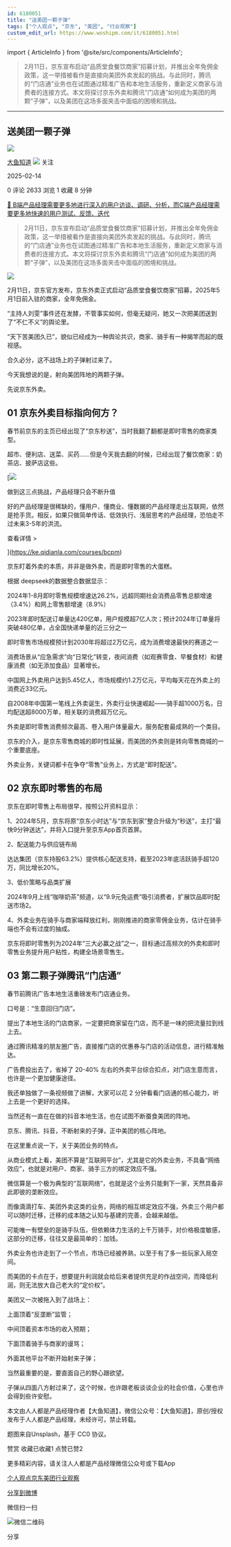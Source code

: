 ```yaml
---
id: 6180051
title: "送美团一颗子弹"
tags: ["个人观点", "京东", "美团", "行业观察"]
custom_edit_url: https://www.woshipm.com/it/6180051.html
---
```

import { ArticleInfo } from '@site/src/components/ArticleInfo';

<ArticleInfo
    author="大鱼知道"
    authorLink="https://www.woshipm.com/u/1593729"
    published="2025-02-14"
    views={2633}
    comments={0}
    collects={1}
/>

> 2月11日，京东宣布启动“品质堂食餐饮商家”招募计划，并推出全年免佣金政策，这一举措被看作是直接向美团外卖发起的挑战。与此同时，腾讯的“门店通”业务也在试图通过精准广告和本地生活服务，重新定义商家与消费者的连接方式。本文将探讨京东外卖和腾讯“门店通”如何成为美团的两颗“子弹”，以及美团在这场多面夹击中面临的困境和挑战。

---

## 送美团一颗子弹

[![](https://static.woshipm.com/view/woshipm_api_def_20240816140558_7826.jpg?imageView2/1/w/72/h/72/q/100)](https://www.woshipm.com/u/1593729)

[大鱼知道](https://www.woshipm.com/u/1593729) ![](https://static.woshipm.com/tag/1101_1@2x.png) 关注

2025-02-14

0 评论 2633 浏览 1 收藏 8 分钟

[🔗 B端产品经理需要更多地进行深入的用户访谈、调研、分析，而C端产品经理需要更多地快速的用户测试、反馈、迭代](https://ke.qidianla.com/courses/bcpm)

> 2月11日，京东宣布启动“品质堂食餐饮商家”招募计划，并推出全年免佣金政策，这一举措被看作是直接向美团外卖发起的挑战。与此同时，腾讯的“门店通”业务也在试图通过精准广告和本地生活服务，重新定义商家与消费者的连接方式。本文将探讨京东外卖和腾讯“门店通”如何成为美团的两颗“子弹”，以及美团在这场多面夹击中面临的困境和挑战。

![](https://image.woshipm.com/2025/02/14/62b70ff4-eab0-11ef-8c69-00163e09d72f.png)

2月11日，京东官方发布，京东外卖正式启动“品质堂食餐饮商家”招募，2025年5月1日前入驻的商家，全年免佣金。

“主持人刘雯”事件还在发酵，不管事实如何，但毫无疑问，她又一次把美团送到了“不仁不义”的舆论里。

“天下苦美团久已”，貌似已经成为一种舆论共识，商家、骑手有一种揭竿而起的既视感。

合久必分，这不战场上的子弹射过来了。

今天我想说的是，射向美团阵地的两颗子弹。

先说京东外卖。

## 01 京东外卖目标指向何方？

春节前京东的主页已经出现了“京东秒送”，当时我翻了翻都是即时零售的商家类型。

超市、便利店、送菜、买药……但是今天我去翻的时候，已经出现了餐饮商家：奶茶店、披萨店这些。

[![](https://image.woshipm.com/2023/07/27/1788a218-2c7f-11ee-b91f-00163e0b5ff3.png)

做到这三点挑战，产品经理只会不断升值

好的产品经理是很稀缺的，懂用户、懂商业、懂数据的产品经理走出互联网，依然是抢手货。相反，如果只做简单传话、低效执行、浅层思考的产品经理，恐怕走不过未来3-5年的洪流。

查看详情 >

](https://ke.qidianla.com/courses/bcpm)

京东盯着外卖的本质，并非是做外卖，而是即时零售的大蛋糕。

根据 deepseek的数据整合数据显示：

2024年1-8月即时零售规模增速达26.2%，远超同期社会消费品零售总额增速（3.4%）和网上零售额增速（8.9%）

2023年即时配送订单量达420亿单，用户规模超7亿人次；预计2024年订单量将突破480亿单，占全国快递单量的近三分之一

即时零售市场规模预计到2030年将超过2万亿元，成为消费增速最快的赛道之一

消费场景从“应急需求”向“日常化”转变，夜间消费（如观赛零食、早餐食材）和健康消费（如无添加食品）显著增长。

中国网上外卖用户达到5.45亿人，市场规模约1.2万亿元，平均每天花在外卖上的消费近33亿元。

自2008年中国第一笔线上外卖诞生，外卖行业快速崛起——骑手超1000万名，日均配送超8000万单，相关联的消费超万亿元。

外卖是即时零售消费频次最高、卷入用户体量最大，服务配套最成熟的一个类目。

京东的介入，是京东零售商城的即时性延展，而美团的外卖则是转向零售商城的一个重要底座。

外卖业务，关键词都卡在争夺“零售”业务上，方式是“即时配送”。

## 02 京东即时零售的布局

京东在即时零售上布局很早，按照公开资料显示：

1、2024年5月，京东将原“京东小时达”与“京东到家”整合升级为“秒送”，主打“最快9分钟送达”，并将入口提升至京东App首页首屏。

2、配送能力与供应链布局

达达集团（京东持股63.2%）提供核心配送支持，截至2023年底活跃骑手超120万，同比增长20%。

3、低价策略与品类扩展

2024年9月上线“咖啡奶茶”频道，以“9.9元免运费”吸引消费者，扩展饮品即时配送市场2。

4、外卖业务在骑手与商家端释放红利，刚刚推进的商家零佣金业务，估计在骑手端也不会有过度的抽成。

京东将即时零售列为2024年“三大必赢之战”之一，目标通过高频次的外卖和即时零售业务提升用户粘性，构建全场景零售生。

## 03 第二颗子弹腾讯“门店通”

春节前腾讯广告本地生活重磅发布门店通业务。

口号是：“生意回归门店”。

提出了本地生活的门店商家，一定要把商家留在门店，而不是一味的把流量拉到线上去。

通过腾讯精准的朋友圈广告，直接推门店的优惠券与门店的活动信息，进行精准触达。

广告费投出去了，省掉了 20-40% 左右的外卖平台综合扣点，对门店生意而言，也许是一个更加健康途径。

我还单独做了一条视频做了讲解，大家可以花 2 分钟看看门店通的核心能力，听上去是一个更好的选择。

当然还有一直在在做的抖音本地生活，也在试图不断蚕食美团的阵地。

京东、腾讯、抖音，不断射来的子弹，正中美团的核心阵地。

在这里重点说一下，关于美团业务的特点。

从商业模式上看，美团不算是“互联网平台”，尤其是它的外卖业务，不具备“网络效应”，也就是对用户、商家、骑手三方的绑定效应不强。

微信算是一个极为典型的“互联网络”，也就是这个业务只能剩下一家，天然具备非此即彼的垄断效应。

而像滴滴打车、美团外卖这类的业务，网络的相互绑定效应不强，外卖三个用户都可以随时迁移，迁移的成本随之认知与基建的完善，会越来越低。

可能唯一有壁垒的是骑手队伍，但依赖体力生活的上千万骑手，对价格极度敏感，这部分的迁移，往往又是最简单的：加钱。

外卖业务也许走到了一个节点，市场已经被养熟，以至于有了多一些玩家入局空间。

而美团的卡点在于，想要提升利润就会给后来者提供充足的作战空间，而降低利润，则无法放大自己老大的“定价权”。

美团又一次被拖入到了战场上：

上面顶着“反垄断”监管；

中间顶着资本市场的收入预期；

下面顶着骑手与商家的谩骂；

外面其他平台不断开始射来子弹；

当然最重要的是，要直面自己的野心跟欲望。

子弹从四面八方射过来了，这个时候，也许跟老板谈谈企业的社会价值，心里也许会得到些许安慰。

本文由人人都是产品经理作者【大鱼知道】，微信公众号：【大鱼知道】，原创/授权 发布于人人都是产品经理，未经许可，禁止转载。

题图来自Unsplash，基于 CC0 协议。

赞赏 收藏已收藏1 点赞已赞2

更多精彩内容，请关注人人都是产品经理微信公众号或下载App

[个人观点](https://www.woshipm.com/tag/%e4%b8%aa%e4%ba%ba%e8%a7%82%e7%82%b9)[京东](https://www.woshipm.com/tag/%e4%ba%ac%e4%b8%9c)[美团](https://www.woshipm.com/tag/%e7%be%8e%e5%9b%a2)[行业观察](https://www.woshipm.com/tag/%e8%a1%8c%e4%b8%9a%e8%a7%82%e5%af%9f)

[分享到微博](https://service.weibo.com/share/share.php?appkey=2775287854&title=送美团一颗子弹&url=https://www.woshipm.com/it/6180051.html&pic=https://image.woshipm.com/2025/02/14/62b70ff4-eab0-11ef-8c69-00163e09d72f.png)

微信扫一扫

![微信二维码](https://api.pwmqr.com/qrcode/create/?url=https://www.woshipm.com/it/6180051.html)

分享